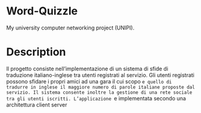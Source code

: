 # Word-Quizzle

My university computer networking project (UNIPI).

# Description

 Il progetto consiste nell’implementazione di un sistema di sfide di traduzione italiano-inglese tra utenti registrati al servizio. Gli utenti registrati possono sfidare i propri amici ad una gara il cui scopo `e quello
di tradurre in inglese il maggiore numero di parole italiane proposte dal servizio. Il sistema consente inoltre la gestione di una rete sociale tra gli utenti iscritti. L’applicazione `e implementata secondo una architettura client server
